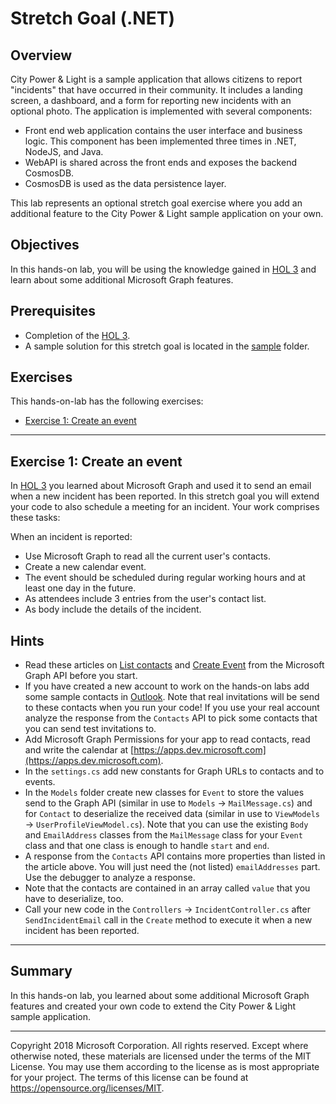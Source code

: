 # Stretch Goal (.NET)

## Overview
City Power & Light is a sample application that allows citizens to report "incidents" that have occurred in their community. It includes a landing screen, a dashboard, and a form for reporting new incidents with an optional photo. The application is implemented with several components:

* Front end web application contains the user interface and business logic. This component has been implemented three times in .NET, NodeJS, and Java.
* WebAPI is shared across the front ends and exposes the backend CosmosDB.
* CosmosDB is used as the data persistence layer.

This lab represents an optional stretch goal exercise where you add an additional feature to the City Power & Light sample application on your own.

## Objectives
In this hands-on lab, you will be using the knowledge gained in [HOL 3](../03-azuread-office365) and learn about some additional Microsoft Graph features. 

## Prerequisites
* Completion of the [HOL 3](../03-azuread-office365).
* A sample solution for this stretch goal is located in the [sample](sample) folder. 

## Exercises
This hands-on-lab has the following exercises:
* [Exercise 1: Create an event](#ex1)

---
## Exercise 1: Create an event<a name="ex1"></a>

In [HOL 3](../03-azuread-office365) you learned about Microsoft Graph and used it to send an email when a new incident has been reported. In this stretch goal you will extend your code to also schedule a meeting for an incident. Your work comprises these tasks:

When an incident is reported: 
* Use Microsoft Graph to read all the current user's contacts.
* Create a new calendar event.
* The event should be scheduled during regular working hours and at least one day in the future.
* As attendees include 3 entries from the user's contact list.
* As body include the details of the incident.

## Hints
* Read these articles on [List contacts](https://developer.microsoft.com/en-us/graph/docs/api-reference/v1.0/api/user_list_contacts) and [Create Event](https://developer.microsoft.com/en-us/graph/docs/api-reference/v1.0/api/user_post_events) from the Microsoft Graph API before you start.
* If you have created a new account to work on the hands-on labs add some sample contacts in [Outlook](https://outlook.office365.com/owa/). Note that real invitations will be send to these contacts when you run your code! If you use your real account analyze the response from the `Contacts` API to pick some contacts that you can send test invitations to.
* Add Microsoft Graph Permissions for your app to read contacts, read and write the calendar at [https://apps.dev.microsoft.com](https://apps.dev.microsoft.com).
* In the `settings.cs` add new constants for Graph URLs to contacts and to events.
* In the `Models` folder create new classes for `Event` to store the values send to the Graph API (similar in use to `Models` -> `MailMessage.cs`) and for `Contact` to deserialize the received data (similar in use to `ViewModels` -> `UserProfileViewModel.cs`). Note that you can use the existing `Body` and `EmailAddress` classes from the `MailMessage` class for your `Event` class and that one class is enough to handle `start` and `end`.
* A response from the `Contacts` API contains more properties than listed in the article above. You will just need the (not listed) `emailAddresses` part. Use the debugger to analyze a response.
* Note that the contacts are contained in an array called `value` that you have to deserialize, too.
* Call your new code in the `Controllers` -> `IncidentController.cs` after `SendIncidentEmail` call in the `Create` method to execute it when a new incident has been reported.
---
## Summary

In this hands-on lab, you learned about some additional Microsoft Graph features and created your own code to extend the City Power & Light sample application.

---
Copyright 2018 Microsoft Corporation. All rights reserved. Except where otherwise noted, these materials are licensed under the terms of the MIT License. You may use them according to the license as is most appropriate for your project. The terms of this license can be found at https://opensource.org/licenses/MIT.